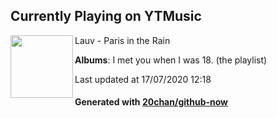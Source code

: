 ## Currently Playing on YTMusic

[<img align="left" width="100" src="https://lh3.googleusercontent.com/J25Tcd_lCkceX6MHE5CMrK2mH3IzVaNDhnkSRNuEWoplPpdYj5-mferr3vD2BXxvhn3QF0Bk-dwIXwrX">](https://music.youtube.com/channel/UCWjoDY2SXJ5dvcdunWI6mjQ)

Lauv - Paris in the Rain

**Albums**: I met you when I was 18. (the playlist)

Last updated at 17/07/2020 12:18

#### Generated with [20chan/github-now](https://github.com/20chan/github-now)


<!--
**20chan/20chan** is a ✨ _special_ ✨ repository because its `README.md` (this file) appears on your GitHub profile.

Here are some ideas to get you started:

- 🔭 I’m currently working on ...
- 🌱 I’m currently learning ...
- 👯 I’m looking to collaborate on ...
- 🤔 I’m looking for help with ...
- 💬 Ask me about ...
- 📫 How to reach me: ...
- 😄 Pronouns: ...
- ⚡ Fun fact: ...
-->
